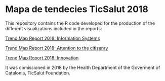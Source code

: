 # Mapa de tendecies TicSalut 2018

This repository contains the R code developed for the production of the different visualizations included in the reports:

[Trend Map Report 2018: Information Systems](https://ticsalutsocial.cat/wp-content/uploads/2021/09/CIO-Respostes-2018-MDT.pdf)

[Trend Map Report 2018: Attention to the citizenry](https://ticsalutsocial.cat/wp-content/uploads/2021/09/CIUTADANIA-Respostes-2018-MDT.pdf)

[Trend Map Report 2018: Innovation](https://ticsalutsocial.cat/wp-content/uploads/2021/09/INNOVACIO%C2%A6u-Respostes-2018-MDT.pdf)

It was comissioned in 2018 by the Health Department of the Goverment of Catalonia, TicSalut Foundation. 
